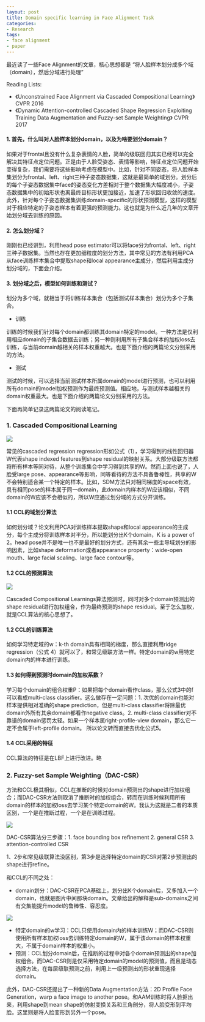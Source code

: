 ```yaml
---
layout: post
title: Domain specific learning in Face Alignment Task
categories:
- Research
tags:
- face alignment
- paper
---
```


最近读了一些Face Alignment的文章，核心思想都是 “将人脸样本划分成多个域（domain），然后分域进行处理”

Reading Lists:
- 《Unconstrained Face Alignment via Cascaded Compositional Learning》 CVPR 2016
- 《Dynamic Attention-controlled Cascaded Shape Regression Exploiting Training Data Augmentation and Fuzzy-set Sample Weighting》 CVPR 2017

#### 1. 首先，什么叫对人脸样本划分domain，以及为啥要划分domain？

如果对于frontal且没有什么复杂表情的人脸，简单的级联回归其实已经可以完全解决其特征点定位问题。正是由于人脸受姿态、表情等影响，特征点定位问题开始变得复杂，我们需要将这些影响考虑在模型中。比如，针对不同姿态，将人脸样本集划分为frontal、left、right三种子姿态数据集，这就是最简单的域划分。划分后的每个子姿态数据集中face的姿态变化方差相对于整个数据集大幅度减小，子姿态数据集中的初始形状也离最终目标形状更加接近，加速了形状回归收敛的速度。此外，针对每个子姿态数据集训练domain-specific的形状预测模型，这样的模型对于相应特定的子姿态样本有着更强的预测能力。这也就是为什么近几年的文章开始划分域去训练的原因。

#### 2. 怎么划分域？

刚刚也已经讲到，利用head pose estimator可以将face分为frontal、left、right三种子数据集。当然也存在更加细粒度的划分方法，其中常见的方法有利用PCA从face训练样本集合中提取shape和local appearance主成分，然后利用主成分划分域的，下面会介绍。

#### 3. 划分域之后，模型如何训练和测试？

划分为多个域，就相当于将训练样本集合（包括测试样本集合）划分为多个子集合。

- 训练

训练的时候我们针对每个domain都训练其domain特定的model。一种方法是仅利用相应domain的子集合数据去训练；另一种则利用所有子集合样本的加权loss去训练，与当前domain越相关的样本权重越大。也是下面介绍的两篇论文分别采用的方法。

- 测试

测试的时候，可以选择当前测试样本所属domain的model进行预测，也可以利用所有domain的model加权预测作为最终预测值。相应地，与测试样本越相关的domain权重最大。也是下面介绍的两篇论文分别采用的方法。

下面再简单记录这两篇论文的阅读笔记。

### 1. Cascaded Compositional Learning

![](http://oiqcl4y9s.bkt.clouddn.com/CCL_formulations.jpg)

常见的cascaded regression regression形如公式（1），学习得到的线性回归器W代表shape indexed features到shape residual的映射关系。大部分级联方法都将所有样本等同对待，从整个训练集合中学习得到共享的W。然而上面也说了，人脸受large pose、appearance等影响，同等看待的方法不具备鲁棒性，共享的W不会特别适合某一个特定的样本。比如，SDM方法只对相同梯度的space有效，具有相同pose的样本属于同一domain，此domain内样本的W应该相似，不同domain的W应该不会相似的，所以W应通过划分域的方式分开训练。

#### 1.1 CCL的域划分算法

如何划分域？论文利用PCA对训练样本提取shape和local appearance的主成分，每个主成分将训练样本对半分，所以能划分出K个domain，K is a power of 2。head pose并不是唯一也不是最好的划分方式，还有其余一些主导域划分的影响因素，比如shape deformation或者appearance property：wide-open mouth、large facial scaling、large face contour等。

#### 1.2 CCL的预测算法

![](http://oiqcl4y9s.bkt.clouddn.com/CCL.png)

Cascaded Compositional Learnings算法预测时，同时对多个domain预测出的shape residual进行加权组合，作为最终预测的shape residual。至于怎么加权，就是CCL算法的核心思想了。

#### 1.2 CCL的训练算法

如何学习特定域的w：k-th domain具有相同的梯度，那么直接利用ridge regression（公式 4）就可以了，和常见级联方法一样。特定domain的w用特定domain内的样本进行训练。

#### 1.3 如何得到预测时domain的加权系数？

学习每个domain的组合权重P：如果把每个domain看作class，那么公式3中的f可以看成multi-class classifier。这么做存在一定问题：1. 次优的domain也能对样本提供相对准确的shape prediction，但是multi-class classifier将除最优domain外所有其余domain都看作negative class。2. multi-class classifier对不靠谱的domain惩罚太轻。如果一个样本属right-profile-view domain，那么它一定不会属于left-profile domain。 所以论文转而直接去优化公式5。

#### 1.4 CCL采用的特征

CCL算法的特征是在LBF上进行改进。略

### 2. Fuzzy-set Sample Weighting（DAC-CSR）

方法和CCL极其相似，CCL在推断的时候对domain预测出的shape进行加权组合；而DAC-CSR方法则取消了推断时的加权组合，转而在训练时候利用所有domain的样本的加权loss去学习某个特定domain的W。我认为这就是二者的本质区别，一个是在推断过程，一个是在训练过程。

![](http://oiqcl4y9s.bkt.clouddn.com/DAC-CSR.png)

DAC-CSR算法分三步骤：1. face bounding box refinement 2. general CSR 3. attention-controlled CSR

1、2步和常见级联算法没区别，第3步是选择特定domain的CSR对第2步预测出的shape进行refine。

和CCL的不同之处：

- domain划分：DAC-CSR在PCA基础上，划分出K个domain后，又多加入一个domain，也就是图片中间那块domain。文章给出的解释是sub-domains之间有交集能提升model的鲁棒性、容忍度。

![](http://oiqcl4y9s.bkt.clouddn.com/DAC-CSR-domains.png)

- 特定domain的w学习：CCL只使用domain内的样本训练W；而DAC-CSR则使用所有样本加权loss去训练特定domain的W，属于该domain的样本权重大，不属于domain样本的权重小。
- 预测：CCL划分domain后，在推断的过程中对各个domain预测出的shape加权组合。而DAC-CSR则是仅采用特定domain的model的预测值，而且是动态选择方法，在每层级联预测之前，利用上一级预测出的形状重现选择domain。

此外，DAC-CSR还提出了一种新的Data Augmentation方法：2D Profile Face Generation，warp a face image to another pose。和AAM训练时将人脸抠出来，利用shape到mean shape的仿射变换关系和三角剖分，将人脸变形到平均脸。这里则是将人脸变形到另外一个pose。
